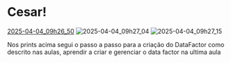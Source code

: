 # Cesar!
[2025-04-04_09h26_50](https://github.com/user-attachments/assets/425a622c-7719-4ba8-8af8-0d1c6a9e3e52)
![2025-04-04_09h27_04](https://github.com/user-attachments/assets/c83aa3c3-97d7-494e-bde1-ebb1e5ada26c)
![2025-04-04_09h27_15](https://github.com/user-attachments/assets/3cd50e23-4fc5-4388-9942-967d3a4795fa)

Nos prints acima segui o passo a passo para a criação do DataFactor como descrito nas aulas, aprendir a criar e gerenciar o data factor na ultima aula
